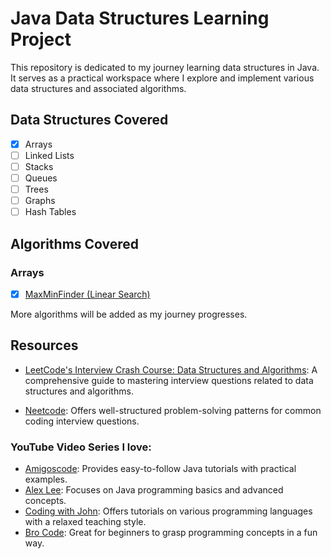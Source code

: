 # Java Data Structures Learning Project

This repository is dedicated to my journey learning data structures in Java. It serves as a practical workspace where I explore and implement various data structures and associated algorithms.

## Data Structures Covered

- [X] Arrays
- [ ] Linked Lists
- [ ] Stacks
- [ ] Queues
- [ ] Trees
- [ ] Graphs
- [ ] Hash Tables

## Algorithms Covered

### Arrays
- [X] [MaxMinFinder (Linear Search)](src/main/java/dev/gaetanobarreca/arrays/searching/MaxMinFinder.java)

More algorithms will be added as my journey progresses.

## Resources

* [LeetCode's Interview Crash Course: Data Structures and Algorithms](https://leetcode.com/explore/featured/card/leetcodes-interview-crash-course-data-structures-and-algorithms/): A comprehensive guide to mastering interview questions related to data structures and algorithms.

* [Neetcode](https://neetcode.io/): Offers well-structured problem-solving patterns for common coding interview questions.

### YouTube Video Series I love:
- [Amigoscode](https://www.youtube.com/watch?v=8MmMm2-kJV8&ab_channel=Amigoscode): Provides easy-to-follow Java tutorials with practical examples.
- [Alex Lee](https://www.youtube.com/playlist?list=PL59LTecnGM1NRUyune3SxzZlYpZezK-oQ): Focuses on Java programming basics and advanced concepts.
- [Coding with John](https://www.youtube.com/playlist?list=PLkeaG1zpPTHhXOfy-mFbdqd1Zz4GnjcpC): Offers tutorials on various programming languages with a relaxed teaching style.
- [Bro Code](https://www.youtube.com/playlist?list=PLZPZq0r_RZOMhCAyywfnYLlrjiVOkdAI1): Great for beginners to grasp programming concepts in a fun way.


